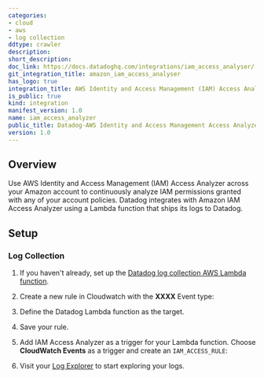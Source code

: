 ```yaml
---
categories:
- cloud
- aws
- log collection
ddtype: crawler
description: 
short_description: 
doc_link: https://docs.datadoghq.com/integrations/iam_access_analyser/
git_integration_title: amazon_iam_access_analyser
has_logo: true
integration_title: AWS Identity and Access Management (IAM) Access Analyzer
is_public: true
kind: integration
manifest_version: 1.0
name: iam_access_analyzer
public_title: Datadog-AWS Identity and Access Management Access Analyzer
version: 1.0
---
```


## Overview

Use AWS Identity and Access Management (IAM) Access Analyzer across your Amazon account to continuously analyze IAM permissions granted with any of your account policies. Datadog integrates with Amazon IAM Access Analyzer using a Lambda function that ships its logs to Datadog.

## Setup
### Log Collection

1. If you haven't already, set up the [Datadog log collection AWS Lambda function][1].

2. Create a new rule in Cloudwatch with the **XXXX** Event type:

3. Define the Datadog Lambda function as the target.

4. Save your rule.

2. Add IAM Access Analyzer as a trigger for your Lambda function. Choose **CloudWatch Events** as a trigger and create an `IAM_ACCESS_RULE`:

3. Visit your [Log Explorer][2] to start exploring your logs.

[1]: /integrations/amazon_web_services/#create-a-new-lambda-function
[2]: https://app.datadoghq.com/logs
